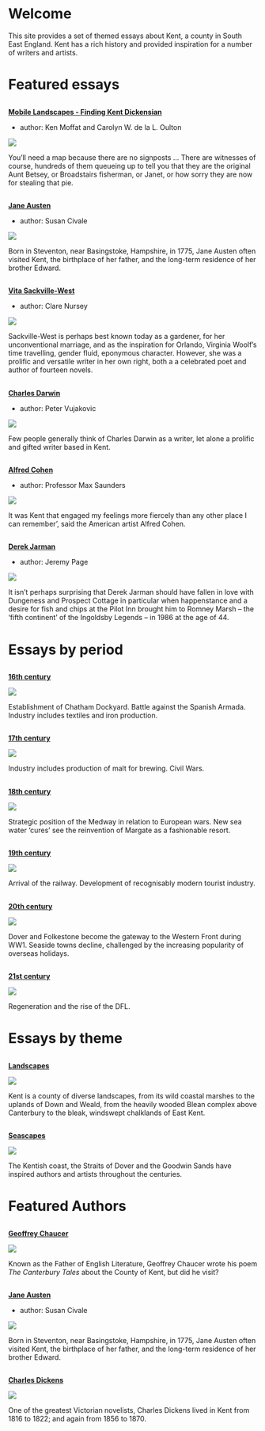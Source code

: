 <param ve-config title="Kent Digital Map"
       banner="/images/kent-map-header.jpg"
       show-abstracts="true"
       layout="index">
       
# Welcome

This site provides a set of themed essays about Kent, a county in South East England.  Kent has a rich history and provided inspiration for a number of writers and artists.

# Featured essays

##
[**Mobile Landscapes - Finding Kent Dickensian**](/dickens/mobile-landscapes)

- author: Ken Moffat and Carolyn W. de la L. Oulton

![](https://kent-map.github.io/kent/images/thumbnails/mobile-landscapes.jpg)

You’ll need a map because there are no signposts ... There are witnesses of course, hundreds of them queueing up to tell you that they are the original Aunt Betsey, or Broadstairs fisherman, or Janet, or how sorry they are now for stealing that pie.

##
[**Jane Austen**](/19c/19c-austen-biography)

- author: Susan Civale

![](https://dev.visual-essays.app/thumbnail?url=https://upload.wikimedia.org/wikipedia/commons/b/b3/Godmersham_%281779%29.jpg)

Born in Steventon, near Basingstoke, Hampshire, in 1775, Jane Austen often visited Kent, the birthplace of her father, and the long-term residence of her brother Edward. 

##
[**Vita Sackville-West**](/20c/20c-sackville-west-biography)

- author: Clare Nursey

![](https://kent-map.github.io/kent/20c/images/sissinghurst2.jpg)

Sackville-West is perhaps best known today as a gardener, for her unconventional marriage, and as the inspiration for Orlando, Virginia Woolf’s time travelling, gender fluid, eponymous character.  However, she was a prolific and versatile writer in her own right, both a a celebrated poet and author of fourteen novels.

##
[**Charles Darwin**](/19c/19c-darwin-biography)

- author: Peter Vujakovic

![](https://dev.visual-essays.app/thumbnail?url=https://raw.githubusercontent.com/kent-map/kent/main/19c/images/DSCN1084.JPG)

Few people generally think of Charles Darwin as a writer, let alone a prolific and gifted writer based in Kent. 

##
[**Alfred Cohen**](/20c/20c-cohen-biography)

- author: Professor Max Saunders

![](https://dev.visual-essays.app/thumbnail?url=https://raw.githubusercontent.com/kent-map/kent/main/20c/images/redlandscape.jpg)

It was Kent that engaged my feelings more fiercely than any other place I can remember’, said the American artist Alfred Cohen. 

##
[**Derek Jarman**](/20c/20c-jarman-biography)

- author: Jeremy Page

![](https://dev.visual-essays.app/thumbnail?url=https://raw.githubusercontent.com/kent-map/kent/main/20c/images/Jarman1.jpg)

It isn’t perhaps surprising that Derek Jarman should have fallen in love with Dungeness and Prospect Cottage in particular when happenstance and a desire for fish and chips at the Pilot Inn brought him to Romney Marsh – the ‘fifth continent’ of the Ingoldsby Legends – in 1986 at the age of 44.

# Essays by period

##
[**16th century**](/16c)

![](https://kent-map.github.io/kent/images/thumbnails/16c.jpg)

Establishment of Chatham Dockyard. Battle against the Spanish Armada. Industry includes textiles and iron production.

##
[**17th century**](/17c)

![](https://kent-map.github.io/kent/images/thumbnails/17c.jpg)

Industry includes production of malt for brewing. Civil Wars.

##
[**18th century**](/18c)

![](https://kent-map.github.io/kent/images/thumbnails/18c.jpg)

Strategic position of the Medway in relation to European wars. New sea water ‘cures’ see the reinvention of Margate as a fashionable resort.

##
[**19th century**](/19c)

![](https://kent-map.github.io/kent/images/thumbnails/19c.jpg)

Arrival of the railway. Development of recognisably modern tourist industry.

##
[**20th century**](/20c)

![](https://kent-map.github.io/kent/images/thumbnails/20c.jpg)

Dover and Folkestone become the gateway to the Western Front during WW1. Seaside towns decline, challenged by the increasing popularity of overseas holidays.

##
[**21st century**](/21c)

![](https://kent-map.github.io/kent/images/thumbnails/21c.jpg)

Regeneration and the rise of the DFL.

# Essays by theme

##
[**Landscapes**](/landscape)

![](https://dev.visual-essays.app/thumbnail?url=https://raw.githubusercontent.com/kent-map/kent/main/landscape/images/IMG_2546.JPG)

Kent is a county of diverse landscapes, from its wild coastal marshes to the uplands of Down and Weald, from the heavily wooded Blean complex above Canterbury to the bleak, windswept chalklands of East Kent.

##
[**Seascapes**](/seascape)

![](https://dev.visual-essays.app/thumbnail?url=https://raw.githubusercontent.com/kent-map/kent/main/landscape/images/Pegwellbay.jpg)

The Kentish coast, the Straits of Dover and the Goodwin Sands have inspired authors and artists throughout the centuries.

# Featured Authors

##
[**Geoffrey Chaucer**](/14c/14c-chaucer)

![](https://kent-map.github.io/kent/images/thumbnails/thumbnailchaucer.jpg)

Known as the Father of English Literature, Geoffrey Chaucer wrote his poem _The Canterbury Tales_ about the County of Kent, but did he visit?

##
[**Jane Austen**](/19c/19c-austen-biography)

- author: Susan Civale

![](https://dev.visual-essays.app/thumbnail?url=https://upload.wikimedia.org/wikipedia/commons/b/b3/Godmersham_%281779%29.jpg)

Born in Steventon, near Basingstoke, Hampshire, in 1775, Jane Austen often visited Kent, the birthplace of her father, and the long-term residence of her brother Edward. 

##
[**Charles Dickens**](/dickens)

![](https://kent-map.github.io/kent/images/thumbnails/dickens-head.jpg)

One of the greatest Victorian novelists, Charles Dickens lived in Kent from 1816 to 1822; and again from 1856 to 1870.
